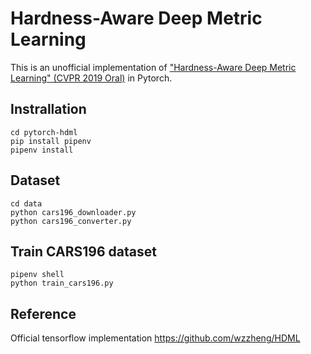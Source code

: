 # Hardness-Aware Deep Metric Learning

This is an unofficial implementation of ["Hardness-Aware Deep Metric Learning" (CVPR 2019 Oral)](https://arxiv.org/abs/1903.05503) in Pytorch.

## Instrallation

```
cd pytorch-hdml
pip install pipenv
pipenv install
```

## Dataset

```
cd data
python cars196_downloader.py
python cars196_converter.py
```

## Train CARS196 dataset

```
pipenv shell
python train_cars196.py
```

## Reference

Official tensorflow implementation https://github.com/wzzheng/HDML